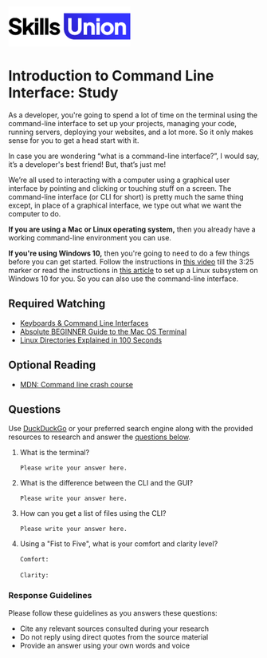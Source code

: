 [<img src="assets/images/su-logo.png" alt="Skills Union Logo" height="80px" />](https://www.skillsunion.com/)
# Introduction to Command Line Interface: Study

As a developer, you're going to spend a lot of time on the terminal using the command-line interface to set up your projects, managing your code, running servers, deploying your websites, and a lot more. So it only makes sense for you to get a head start with it.

In case you are wondering “what is a command-line interface?”, I would say, it’s a developer's best friend! But, that’s just me!

We’re all used to interacting with a computer using a graphical user interface by pointing and clicking or touching stuff on a screen. The command-line interface (or CLI for short) is pretty much the same thing except, in place of a graphical interface, we type out what we want the computer to do.

**If you are using a Mac or Linux operating system,** then you already have a working command-line environment you can use.

**If you're using Windows 10,** then you're going to need to do a few things before you can get started. Follow the instructions in [this video](https://www.youtube.com/watch?v=-atblwgc63E) till the 3:25 marker or read the instructions in [this article](https://docs.microsoft.com/en-us/windows/wsl/install-win10#manual-installation-steps) to set up a Linux subsystem on Windows 10 for you. So you can also use the command-line interface.

## Required Watching

- [Keyboards & Command Line Interfaces](https://www.youtube.com/watch?v=4RPtJ9UyHS0)
- [Absolute BEGINNER Guide to the Mac OS Terminal](https://www.youtube.com/watch?v=aKRYQsKR46I)
- [Linux Directories Explained in 100 Seconds](https://www.youtube.com/watch?v=42iQKuQodW4)

## Optional Reading

- [MDN: Command line crash course](https://developer.mozilla.org/en-US/docs/Learn/Tools_and_testing/Understanding_client-side_tools/Command_line)


## Questions

Use [DuckDuckGo](https://duckduckgo.com/) or your preferred search engine along with the provided resources to research and answer the [questions below](#questions).

1. What is the terminal?

    ```
    Please write your answer here.
    ```

1. What is the difference between the CLI and the GUI?

    ```
    Please write your answer here.
    ```

1. How can you get a list of files using the CLI?

    ```
    Please write your answer here.
    ```

1. Using a "Fist to Five", what is your comfort and clarity level?

    ```
    Comfort: 

    Clarity: 
    ```

### Response Guidelines

Please follow these guidelines as you answers these questions:

- Cite any relevant sources consulted during your research
- Do not reply using direct quotes from the source material
- Provide an answer using your own words and voice
